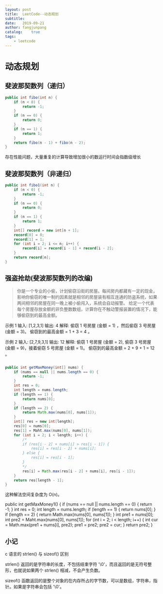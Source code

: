 ```yaml
---
layout: post
title:  LeetCode--动态规划
subtitle:   
date:   2019-09-21
author: fangjunpang
catalog:    true
tags:
    - leetcode
---
```


#   动态规划

##  斐波那契数列（递归）

```java
public int fibo(int n) {
    if (n < 0) {
        return -1;
    }
    if (n == 0) {
        return 0;
    }
    if (n == 1) {
        return 1;
    }
    return fibo(n - 1) + fibo(n - 2);
}
```

存在性能问题，大量重复的计算导致增加很小的数运行时间会指数级增长

##  斐波那契数列（非递归）

```java
public int fibo1(int n) {
    if (n < 0) {
        return -1;
    }
    if (n == 0) {
        return 0;
    }
    if (n == 1) {
        return 1;
    }
    int[] record = new int[n + 1];
    record[0] = 0;
    record[1] = 1;
    for (int i = 2; i <= n; i++) {
        record[i] = record[i - 1] + record[i - 2];
    }
    return record[n];
}
```

##  强盗抢劫(斐波那契数列的改编)

> 你是一个专业的小偷，计划偷窃沿街的房屋。每间房内都藏有一定的现金，影响你偷窃的唯一制约因素就是相邻的房屋装有相互连通的防盗系统，如果两间相邻的房屋在同一晚上被小偷闯入，系统会自动报警。
给定一个代表每个房屋存放金额的非负整数数组，计算你在不触动警报装置的情况下，能够偷窃到的最高金额。

示例 1
输入: [1,2,3,1]
输出: 4
解释: 偷窃 1 号房屋 (金额 = 1) ，然后偷窃 3 号房屋 (金额 = 3)。
     偷窃到的最高金额 = 1 + 3 = 4 。

示例 2
输入: [2,7,9,3,1]
输出: 12
解释: 偷窃 1 号房屋 (金额 = 2), 偷窃 3 号房屋 (金额 = 9)，接着偷窃 5 号房屋 (金额 = 1)。
     偷窃到的最高金额 = 2 + 9 + 1 = 12 。
     
```java

public int getMaxMoney(int[] nums) {
    if (nums == null || nums.length == 0) {
        return -1;
    }
    int res = 0;
    int length = nums.length;
    if (length == 1) {
        return nums[0];
    }
    if (length == 2) {
        return Math.max(nums[0], nums[1]);
    }
    int[] res = new int[length];
    res[0] = nums[0];
    res[1] = Maht.max(nums[0], nums[1]);
    for (int i = 2; i < length; i++) {
        /*
        if (res[i - 2] + nums[i] > res[i - 1]) {
            res[i] = res[i - 2] + nums[i];
        } else {
            res[i] = res[i - 1];
        }
        */
        res[i] = Math.max(res[i - 2] + nums[i], res[i - 1]);
    }
    return res[length - 1];
}
```
这种解法空间复杂度为 O(n)。

public int getMaxMoney1() {
    if (nums == null || nums.length == 0) {
        return -1;
    }
    int res = 0;
    int length = nums.length;
    if (length == 1) {
        return nums[0];
    }
    if (length == 2) {
        return Math.max(nums[0], nums[1]);
    }
    int pre1 = nums[0];
    int pre2 = Maht.max(nums[0], nums[1]);
    for (int i = 2; i < length; i++) {
        int cur = Math.max(pre1 + nums[i], pre2);
        pre1 = pre2;
        pre2 = cur;
    }
    return pre2;
}

##  

##  小记

c 语言的 strlen() 与 sizeof() 区别

strlen() 返回的是字符串的长度，不包括结束字符 '\0'，而且返回的是无符号整形，也就说如果两个 strlen() 相减，不会产生负数。

sizeof() 函数返回的是整个对象的在内存所占的字节数，可以是数组，字符串，指针。如果是字符串会包括 '\0'。


